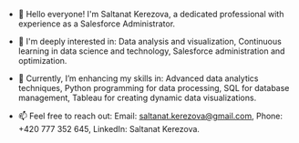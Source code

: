 - 👋 Hello everyone! I'm Saltanat Kerezova, a dedicated professional with experience as a Salesforce Administrator. 
- 👀 I'm deeply interested in:
Data analysis and visualization,
Continuous learning in data science and technology,
Salesforce administration and optimization.

- 🌱 Currently, I’m enhancing my skills in:
Advanced data analytics techniques,
Python programming for data processing,
SQL for database management,
Tableau for creating dynamic data visualizations.

- 📫 Feel free to reach out:
Email: saltanat.kerezova@gmail.com,
Phone: +420 777 352 645,
LinkedIn: Saltanat Kerezova.


<!---
SaltanatKerezova/SaltanatKerezova is a ✨ special ✨ repository because its `README.md` (this file) appears on your GitHub profile.
You can click the Preview link to take a look at your changes.
--->
